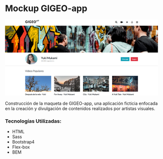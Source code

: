 # Mockup GIGEO-app  

<img src="assets/img/screen-web.png" >

Construcción de la maqueta de GIGEO-app, una aplicación ficticia enfocada en la creación y divulgación de contenidos realizados por artistas visuales.

### Tecnologías Utilizadas: 
- HTML
- Sass
- Bootstrap4
- Flex-box
- BEM 
